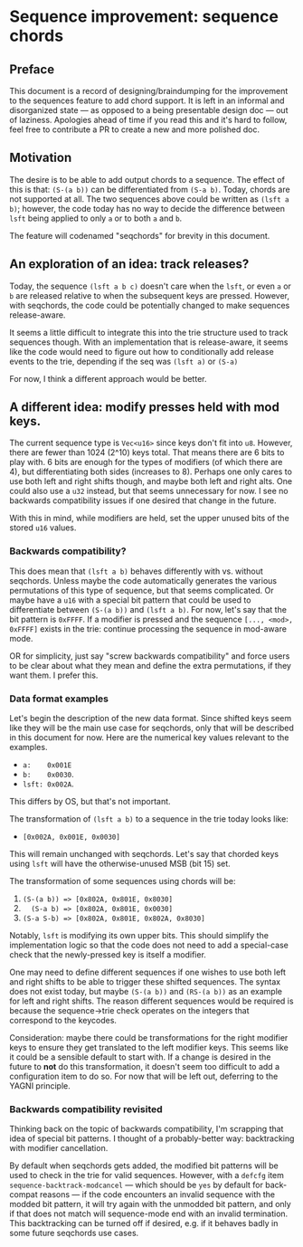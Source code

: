 # Sequence improvement: sequence chords

## Preface

This document is a record of designing/braindumping
for the improvement to the sequences feature to add chord support.
It is left in an informal and disorganized state 
— as opposed to a being presentable design doc — out of laziness.
Apologies ahead of time if you read this and it's hard to follow,
feel free to contribute a PR to create a new and more polished doc.

## Motivation

The desire is to be able to add output chords to a sequence.
The effect of this is that: `(S-(a b))` can be differentiated from `(S-a b)`.
Today, chords are not supported at all.
The two sequences above could be written as `(lsft a b)`;
however, the code today has no way to decide the difference
between `lsft` being applied to only `a` or to both `a` and `b`.

The feature will codenamed "seqchords" for brevity in this document.

## An exploration of an idea: track releases?

Today, the sequence `(lsft a b c)` doesn't care when the `lsft`,
or even `a` or `b` are released relative to when the subsequent keys
are pressed. However, with seqchords, the code could be potentially changed to
make sequences release-aware.

It seems a little difficult to integrate
this into the trie structure used to track sequences though.
With an implementation that is release-aware,
it seems like the code would need to figure out how to conditionally
add release events to the trie, depending if the seq was
`(lsft a)` or `(S-a)`

For now, I think a different approach would be better.

## A different idea: modify presses held with mod keys.

The current sequence type is `Vec<u16>` since keys don't fit into `u8`.
However, there are fewer than 1024 (2^10) keys total.
That means there are 6 bits to play with.
6 bits are enough for the types of modifiers (of which there are 4),
but differentiating both sides (increases to 8).
Perhaps one only cares to use both left and right shifts though, and maybe
both left and right alts.
One could also use a `u32` instead, but that seems unnecessary for now.
I see no backwards compatibility issues if one
desired that change in the future.

With this in mind, while modifiers are held, set the upper unused bits of
the stored `u16` values.

### Backwards compatibility?

This does mean that `(lsft a b)` behaves differently
with vs. without seqchords.
Unless maybe the code automatically generates the various permutations
of this type of sequence, but that seems complicated.
Or maybe have a `u16` with a special bit pattern that could be used
to differentiate between `(S-(a b))` and `(lsft a b)`.
For now, let's say that the bit pattern is `0xFFFF`.
If a modifier is pressed and the sequence `[..., <mod>, 0xFFFF]`
exists in the trie: continue processing the sequence in mod-aware mode.

OR for simplicity, just say "screw backwards compatibility" and force users
to be clear about what they mean and define the extra permutations, if they
want them. I prefer this.

### Data format examples

Let's begin the description of the new data format.
Since shifted keys seem like they will be the main use case for seqchords,
only that will be described in this document for now.
Here are the numerical key values relevant to the examples.

- `a:    0x001E`
- `b:    0x0030`.
- `lsft: 0x002A`.

This differs by OS, but that's not important.

The transformation of `(lsft a b)` to a sequence in the trie today
looks like:

- `[0x002A, 0x001E, 0x0030]`

This will remain unchanged with seqchords.
Let's say that chorded keys using `lsft`
will have the otherwise-unused MSB (bit 15) set.

The transformation of some sequences using chords will be:

1. `(S-(a b)) => [0x802A, 0x801E, 0x8030]`
2. `  (S-a b) => [0x802A, 0x801E, 0x0030]`
3. `(S-a S-b) => [0x802A, 0x801E, 0x802A, 0x8030]`

Notably, `lsft` is modifying its own upper bits.
This should simplify the implementation logic
so that the code does not need to add a special-case check
that the newly-pressed key is itself a modifier.

One may need to define different sequences if one wishes to use both
left and right shifts to be able to trigger these shifted sequences.
The syntax does not exist today, but maybe `(S-(a b))` and `(RS-(a b))`
as an example for left and right shifts.
The reason different sequences would be required is because the
sequence->trie check operates on the integers that correspond to the keycodes.

Consideration: maybe there could be transformations for the right modifier
keys to ensure they get translated to the left modifier keys.
This seems like it could be a sensible default to start with.
If a change is desired in the future to **not** do this transformation,
it doesn't seem too difficult to add a configuration item to do so.
For now that will be left out, deferring to the YAGNI principle.

### Backwards compatibility revisited

Thinking back on the topic of backwards compatibility,
I'm scrapping that idea of special bit patterns.
I thought of a probably-better way:
backtracking with modifier cancellation.

By default when seqchords gets added,
the modified bit patterns will be used
to check in the trie for valid sequences.
However, with a `defcfg` item `sequence-backtrack-modcancel`
— which should be `yes` by default for back-compat reasons —
if the code encounters an invalid sequence with the modded bit pattern,
it will try again with the unmodded bit pattern, and only if that does not
match will sequence-mode end with an invalid termination.
This backtracking can be turned off if desired,
e.g. if it behaves badly in some future seqchords use cases.
